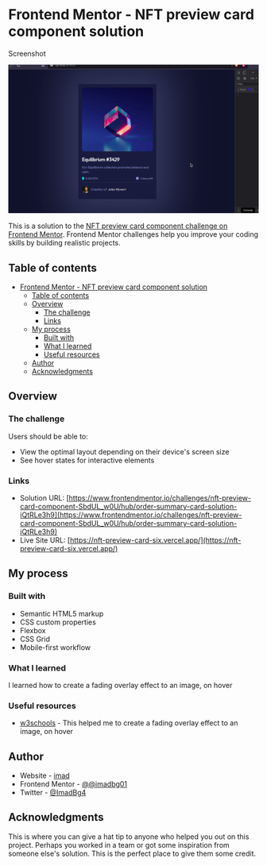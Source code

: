# Frontend Mentor - NFT preview card component solution

Screenshot

![](./preview.gif)

This is a solution to the [NFT preview card component challenge on Frontend Mentor](https://www.frontendmentor.io/challenges/nft-preview-card-component-SbdUL_w0U). Frontend Mentor challenges help you improve your coding skills by building realistic projects.

## Table of contents

- [Frontend Mentor - NFT preview card component solution](#frontend-mentor---nft-preview-card-component-solution)
  - [Table of contents](#table-of-contents)
  - [Overview](#overview)
    - [The challenge](#the-challenge)
    - [Links](#links)
  - [My process](#my-process)
    - [Built with](#built-with)
    - [What I learned](#what-i-learned)
    - [Useful resources](#useful-resources)
  - [Author](#author)
  - [Acknowledgments](#acknowledgments)

## Overview

### The challenge

Users should be able to:

- View the optimal layout depending on their device's screen size
- See hover states for interactive elements

### Links

- Solution URL: [https://www.frontendmentor.io/challenges/nft-preview-card-component-SbdUL_w0U/hub/order-summary-card-solution-iQtRLe3h9](https://www.frontendmentor.io/challenges/nft-preview-card-component-SbdUL_w0U/hub/order-summary-card-solution-iQtRLe3h9)
- Live Site URL: [https://nft-preview-card-six.vercel.app/](https://nft-preview-card-six.vercel.app/)

## My process

### Built with

- Semantic HTML5 markup
- CSS custom properties
- Flexbox
- CSS Grid
- Mobile-first workflow

### What I learned

I learned how to create a fading overlay effect to an image, on hover

### Useful resources

- [w3schools](https://www.w3schools.com/howto/howto_css_image_overlay.asp) - This helped me to create a fading overlay effect to an image, on hover

## Author

- Website - [imad](https://www.imadbg01.github.io.)
- Frontend Mentor - [@@imadbg01](https://www.frontendmentor.io/profile/imadbg01)
- Twitter - [@ImadBg4](https://twitter.com/ImadBg4)

## Acknowledgments

This is where you can give a hat tip to anyone who helped you out on this project. Perhaps you worked in a team or got some inspiration from someone else's solution. This is the perfect place to give them some credit.
